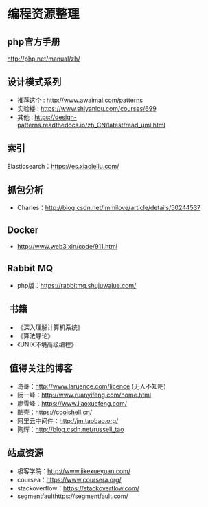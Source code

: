 # 编程资源整理     

## php官方手册    
http://php.net/manual/zh/          


## 设计模式系列    
* 推荐这个 : http://www.awaimai.com/patterns    
* 实验楼 : https://www.shiyanlou.com/courses/699     
* 其他 : https://design-patterns.readthedocs.io/zh_CN/latest/read_uml.html    


## 索引     
Elasticsearch：https://es.xiaoleilu.com/    


## 抓包分析     
* Charles：http://blog.csdn.net/lmmilove/article/details/50244537     


## Docker    
* http://www.web3.xin/code/911.html    


## Rabbit MQ    
* php版：https://rabbitmq.shujuwajue.com/    


##  书籍    
* 《深入理解计算机系统》      
* 《算法导论》    
* 《UNIX环境高级编程》    


##  值得关注的博客    
* 鸟哥：http://www.laruence.com/licence (无人不知吧)    
* 阮一峰：http://www.ruanyifeng.com/home.html    
* 廖雪峰：https://www.liaoxuefeng.com/    
* 酷壳：https://coolshell.cn/    
* 阿里云中间件：http://jm.taobao.org/    
* 陶辉：http://blog.csdn.net/russell_tao    


## 站点资源     
* 极客学院：http://www.jikexueyuan.com/    
* coursea：https://www.coursera.org/    
* stackoverflow：https://stackoverflow.com/
* segmentfaulthttps://segmentfault.com/



